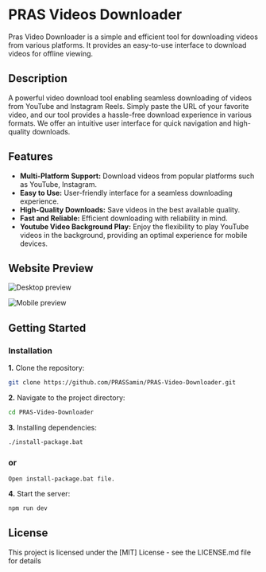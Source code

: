 # PRAS Videos Downloader

Pras Video Downloader is a simple and efficient tool for downloading videos from various platforms. It provides an easy-to-use interface to download videos for offline viewing.

## Description

A powerful video download tool enabling seamless downloading of videos from YouTube and Instagram Reels. Simply paste the URL of your favorite video, and our tool provides a hassle-free download experience in various formats. We offer an intuitive user interface for quick navigation and high-quality downloads.


## Features

- **Multi-Platform Support:** Download videos from popular platforms such as YouTube, Instagram.
- **Easy to Use:** User-friendly interface for a seamless downloading experience.
- **High-Quality Downloads:** Save videos in the best available quality.
- **Fast and Reliable:** Efficient downloading with reliability in mind.
- **Youtube Video Background Play:** Enjoy the flexibility to play YouTube videos in the background, providing an optimal experience for mobile devices.


## Website Preview

![Desktop preview](https://github.com/PRASSamin/Project-Preview/blob/main/PRAS-Downloader/PRAS-Downloader-DesktopView.jpg?raw=true)


![Mobile preview](https://github.com/PRASSamin/Project-Preview/blob/main/PRAS-Downloader/PRAS-Downloader-MobileView.jpg?raw=true)

## Getting Started

### Installation

**1.** Clone the repository:

```bash
git clone https://github.com/PRASSamin/PRAS-Video-Downloader.git
```

**2.** Navigate to the project directory:

```bash
cd PRAS-Video-Downloader
```


**3.** Installing dependencies:

```bash
./install-package.bat
```

### or
```
Open install-package.bat file.
```



**4.** Start the server:

```bash
npm run dev
```



## License

This project is licensed under the [MIT] License - see the LICENSE.md file for details
